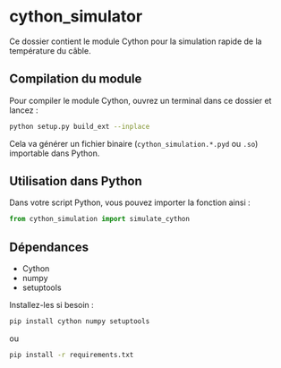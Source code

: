 # cython_simulator

Ce dossier contient le module Cython pour la simulation rapide de la température du câble.

## Compilation du module

Pour compiler le module Cython, ouvrez un terminal dans ce dossier et lancez :

```bash
python setup.py build_ext --inplace
```

Cela va générer un fichier binaire (`cython_simulation.*.pyd` ou `.so`) importable dans Python.

## Utilisation dans Python

Dans votre script Python, vous pouvez importer la fonction ainsi :

```python
from cython_simulation import simulate_cython
```

## Dépendances

- Cython
- numpy
- setuptools

Installez-les si besoin :

```bash
pip install cython numpy setuptools
```

ou 

```bash
pip install -r requirements.txt
```